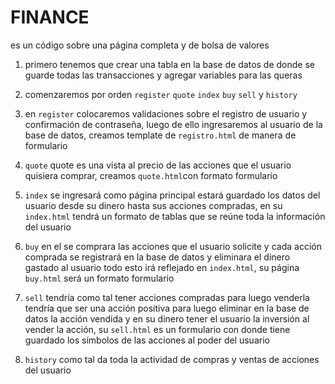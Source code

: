 # FINANCE

es un código sobre una página completa y de bolsa de valores

1) primero tenemos que crear una tabla en la base de datos  de donde se guarde todas las transacciones y agregar variables para las queras

2) comenzaremos por orden `register` `quote` `index` `buy` `sell` y `history`

3) en `register` colocaremos validaciones sobre el registro de usuario y confirmación de contraseña, luego de ello ingresaremos al usuario de la base de datos, creamos template de `registro.html` de manera de formulario

4) `quote` quote es una vista al precio de las acciones que el usuario quisiera comprar, creamos `quote.html`con formato formulario 

5) `index` se ingresará  como página principal estará guardado los datos del usuario desde su dinero hasta sus acciones compradas, en su `index.html` tendrá un formato de tablas que se reúne toda la información del usuario 

6) `buy` en el se comprara las acciones que el usuario solicite y cada acción comprada se registrará en la base de datos y eliminara el dinero gastado al usuario todo esto irá reflejado en `index.html`, su página `buy.html` será un formato formulario

7) `sell` tendría como tal tener acciones compradas para luego venderla tendría que ser una acción positiva para luego eliminar en la base de datos la acción vendida y en su dinero tener el usuario la inversión al vender la acción, su `sell.html` es un formulario con donde tiene guardado los símbolos de las acciones al poder del usuario 

8)  `history` como tal da toda la actividad de compras y ventas de acciones del usuario 

